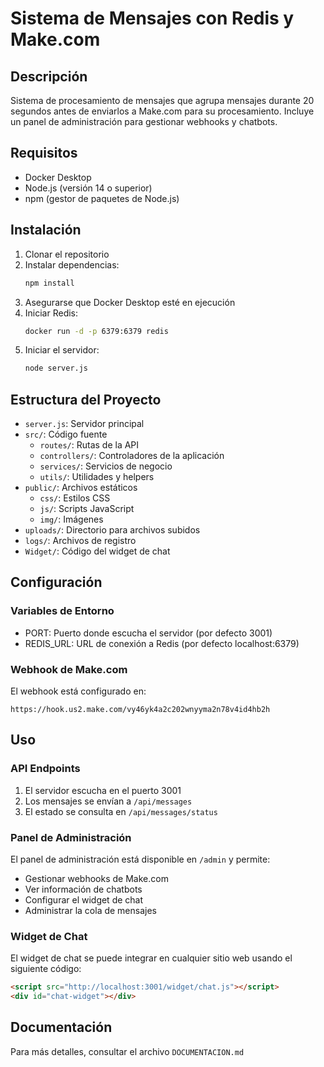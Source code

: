 # Sistema de Mensajes con Redis y Make.com

## Descripción
Sistema de procesamiento de mensajes que agrupa mensajes durante 20 segundos antes de enviarlos a Make.com para su procesamiento. Incluye un panel de administración para gestionar webhooks y chatbots.

## Requisitos
- Docker Desktop
- Node.js (versión 14 o superior)
- npm (gestor de paquetes de Node.js)

## Instalación

1. Clonar el repositorio
2. Instalar dependencias:
   ```bash
   npm install
   ```
3. Asegurarse que Docker Desktop esté en ejecución
4. Iniciar Redis:
   ```bash
   docker run -d -p 6379:6379 redis
   ```
5. Iniciar el servidor:
   ```bash
   node server.js
   ```

## Estructura del Proyecto

- `server.js`: Servidor principal
- `src/`: Código fuente
  - `routes/`: Rutas de la API
  - `controllers/`: Controladores de la aplicación
  - `services/`: Servicios de negocio
  - `utils/`: Utilidades y helpers
- `public/`: Archivos estáticos
  - `css/`: Estilos CSS
  - `js/`: Scripts JavaScript
  - `img/`: Imágenes
- `uploads/`: Directorio para archivos subidos
- `logs/`: Archivos de registro
- `Widget/`: Código del widget de chat

## Configuración

### Variables de Entorno
- PORT: Puerto donde escucha el servidor (por defecto 3001)
- REDIS_URL: URL de conexión a Redis (por defecto localhost:6379)

### Webhook de Make.com
El webhook está configurado en:
```
https://hook.us2.make.com/vy46yk4a2c202wnyyma2n78v4id4hb2h
```

## Uso

### API Endpoints
1. El servidor escucha en el puerto 3001
2. Los mensajes se envían a `/api/messages`
3. El estado se consulta en `/api/messages/status`

### Panel de Administración
El panel de administración está disponible en `/admin` y permite:
- Gestionar webhooks de Make.com
- Ver información de chatbots
- Configurar el widget de chat
- Administrar la cola de mensajes

### Widget de Chat
El widget de chat se puede integrar en cualquier sitio web usando el siguiente código:
```html
<script src="http://localhost:3001/widget/chat.js"></script>
<div id="chat-widget"></div>
```

## Documentación
Para más detalles, consultar el archivo `DOCUMENTACION.md` 